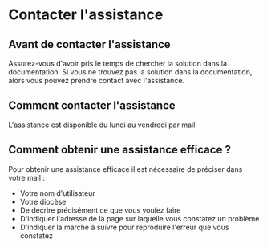  # Contacter l'assistance

## Avant de contacter l'assistance
Assurez-vous d'avoir pris le temps de chercher la solution dans la documentation. Si vous ne trouvez pas la solution dans la documentation, alors vous pouvez prendre contact avec l'assistance.

## Comment contacter l'assistance
L'assistance est disponible du lundi au vendredi par mail

## Comment obtenir une assistance efficace ?
Pour obtenir une assistance efficace il est nécessaire de préciser dans votre mail :
* Votre nom d'utilisateur
* Votre diocèse
* De décrire précisément ce que vous voulez faire
* D'indiquer l'adresse de la page sur laquelle vous constatez un problème
* D'indiquer la marche à suivre pour reproduire l'erreur que vous constatez
